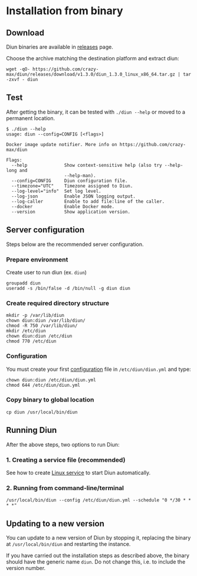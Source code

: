 # Installation from binary

## Download

Diun binaries are available in [releases](https://github.com/crazy-max/diun/releases) page.

Choose the archive matching the destination platform and extract diun:

```
wget -qO- https://github.com/crazy-max/diun/releases/download/v1.3.0/diun_1.3.0_linux_x86_64.tar.gz | tar -zxvf - diun
```

## Test

After getting the binary, it can be tested with `./diun --help` or moved to a permanent location.

```
$ ./diun --help
usage: diun --config=CONFIG [<flags>]

Docker image update notifier. More info on https://github.com/crazy-max/diun

Flags:
  --help              Show context-sensitive help (also try --help-long and
                      --help-man).
  --config=CONFIG     Diun configuration file.
  --timezone="UTC"    Timezone assigned to Diun.
  --log-level="info"  Set log level.
  --log-json          Enable JSON logging output.
  --log-caller        Enable to add file:line of the caller.
  --docker            Enable Docker mode.
  --version           Show application version.
```

## Server configuration

Steps below are the recommended server configuration.

### Prepare environment

Create user to run diun (ex. `diun`)

```
groupadd diun
useradd -s /bin/false -d /bin/null -g diun diun
```

### Create required directory structure

```
mkdir -p /var/lib/diun
chown diun:diun /var/lib/diun/
chmod -R 750 /var/lib/diun/
mkdir /etc/diun
chown diun:diun /etc/diun
chmod 770 /etc/diun
```

### Configuration

You must create your first [configuration](../configuration.md) file in `/etc/diun/diun.yml` and type:

```
chown diun:diun /etc/diun/diun.yml
chmod 644 /etc/diun/diun.yml
```

### Copy binary to global location

```
cp diun /usr/local/bin/diun
```

## Running Diun

After the above steps, two options to run Diun:

### 1. Creating a service file (recommended)

See how to create [Linux service](linux-service.md) to start Diun automatically.

### 2. Running from command-line/terminal

```
/usr/local/bin/diun --config /etc/diun/diun.yml --schedule "0 */30 * * * *"
```

## Updating to a new version

You can update to a new version of Diun by stopping it, replacing the binary at `/usr/local/bin/diun` and restarting the instance.

If you have carried out the installation steps as described above, the binary should have the generic name `diun`. Do not change this, i.e. to include the version number.
